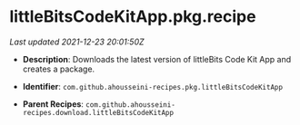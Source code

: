 # littleBitsCodeKitApp.pkg.recipe

_Last updated 2021-12-23 20:01:50Z_

- **Description**: Downloads the latest version of littleBits Code Kit App and creates a package.

- **Identifier**: `com.github.ahousseini-recipes.pkg.littleBitsCodeKitApp`

- **Parent Recipes**: `com.github.ahousseini-recipes.download.littleBitsCodeKitApp`

